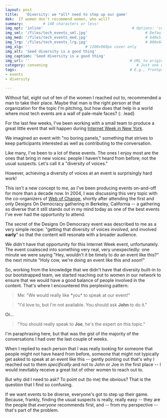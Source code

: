 ```yaml
---
layout: post
title:   'Diversity: we *all* need to step up our game'
dek:  If women don't recommend women, who will?   
summary:         # 140 characters or less!
img_opt: 'inline'                                        # Options: 'cover' or 'inlne' or 'none'
img_sml: '/files/tech_events_sml.jpg'                          # Default on cover or inline
img_med: '/files/tech_events_med.jpg'                          # 640x512px cover, inline
img_lrg: '/files/tech_events_lrg.jpg'                          # 800x640px cover, inline
img_xlg: ''                         # 1200x960px cover only
img_alt: 'Seed diversity is a good thing'                                             # Alt for inline
img_caption: 'Seed diversity is a good thing'                                         # Caption for either
img_url: ''                                             # URL to original image
category: convening                                        # Just one of the 4xCs
tags:                                                   # E.g., frontpage
- events
- diversity

---
```

Without fail, eight out of ten of the women I reached out to, recommended a man to take their place. Maybe that man is the right person at that organization for the topic I'm pitching, but how does that help in a world where most tech events are a wall of pale-male faces? 
{: .lead}

For the last few weeks, I've been working with a small team to produce a great little event that will happen during [Internet Week in New York](https://www.internetweekny.com/). 

We imagined an event with "no boring panels," something that strives to keep participants interested as well as contributing to the conversation. 

Like many, I've been to a lot of these events. The ones I enjoy most are the ones that bring in new voices: people I haven't heard from before; not the usual suspects. Let's call it a "diversity of voices."

However, achieving a diversity of voices at an event is surprisingly hard work! 

This isn't a new concept to me, as I've been producing events on-and-off for more than a decade now.  In 2004, I was discussing this very topic with the co-organizers of [Web of Change](http://webofchange.org), shortly after attending the first and only Designs On Democracy gathering in Berkeley, California -- a gathering so diverse that it still stands out in my mind today as one of the best events I've ever had the opportunity to attend.

The secret of the Designs On Democracy event was described to me as a very simple recipe: "getting that diversity of voices _involved_, and involved **early**" so that the content will resonate with a broader audience. 

We didn't have that opportunity for this Internet Week event, unfortunately. The event coalesced into something very real, very unexpectedly: one minute we were saying "Hey, wouldn't it be timely to do an event like this?" the next minute "Holy cow, we're doing an event like this and _soon_!"

So, working from the knowledge that we didn't have that diversity built-in to our bootstrapped team, we started reaching out to women in our network to ensure that we would have a good balance of people involved in the content.  That's where I encountered this perplexing pattern: 

> Me: "We would really like \*you\* to speak at our event!"

> "I'd love to, but I'm not available. You should ask **John** to do it."

Or…

> "You should really speak to **Joe**, he's the expert on this topic."

I'm paraphrasing here, but that was the gist of the majority of the conversations I had over the last couple of weeks.

When I replied to each person that I was really looking for someone that people might not have heard from before, someone that might not typically get asked to speak at an event like this -- gently pointing out that's why I reached out to them _specifically_ and not to John or Joe in the first place -- I would inevitably receive a great list of other women to reach out to. 

But why did I need to ask? To point out (to me) the obvious?  That is the question that I find so confusing.

If we want events to be diverse, everyone's got to step up their game. Because, frankly, finding the usual suspects is really, really easy -- they are the people that _everyone_ recommends first, and -- from my perspective -- that's part of the problem.












 
